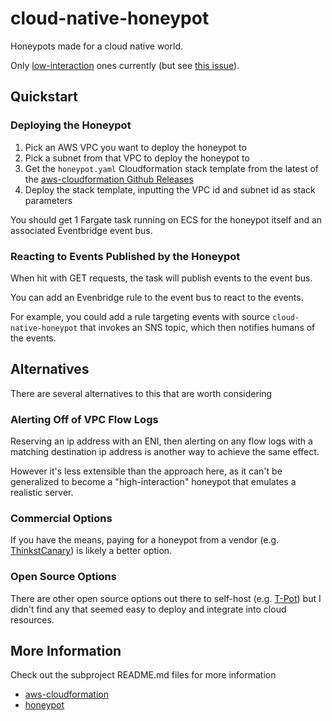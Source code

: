 # cloud-native-honeypot

Honeypots made for a cloud native world.

Only [low-interaction](https://www.rapid7.com/fundamentals/honeypots/#:~:text=Low%2Dinteraction%20honeypot) ones currently (but see [this issue](https://github.com/Grunet/cloud-native-honeypot/issues/58)).

## Quickstart

### Deploying the Honeypot

1. Pick an AWS VPC you want to deploy the honeypot to
2. Pick a subnet from that VPC to deploy the honeypot to
3. Get the `honeypot.yaml` Cloudformation stack template from the latest of the [aws-cloudformation Github Releases](https://github.com/Grunet/cloud-native-honeypot/releases?q=aws-cloudformation&expanded=true)
4. Deploy the stack template, inputting the VPC id and subnet id as stack parameters

You should get 1 Fargate task running on ECS for the honeypot itself and an associated Eventbridge event bus.

### Reacting to Events Published by the Honeypot

When hit with GET requests, the task will publish events to the event bus. 

You can add an Evenbridge rule to the event bus to react to the events.

For example, you could add a rule targeting events with source `cloud-native-honeypot` that invokes an SNS topic, which then notifies humans of the events.

## Alternatives

There are several alternatives to this that are worth considering

### Alerting Off of VPC Flow Logs

Reserving an ip address with an ENI, then alerting on any flow logs with a matching destination ip address is another way to achieve the same effect.

However it's less extensible than the approach here, as it can't be generalized to become a "high-interaction" honeypot that emulates a realistic server.

### Commercial Options

If you have the means, paying for a honeypot from a vendor (e.g. [ThinkstCanary](https://help.canary.tools/hc/en-gb/articles/360012852197-How-do-I-create-an-AWS-EC2-Cloud-Canary-)) is likely a better option.

### Open Source Options

There are other open source options out there to self-host (e.g. [T-Pot](https://github.com/telekom-security/tpotce)) but I didn't find any that seemed easy to deploy and integrate into cloud resources.

## More Information

Check out the subproject README.md files for more information

- [aws-cloudformation](./packages/aws-cloudformation/README.md)
- [honeypot](./packages/honeypot/README.md)


